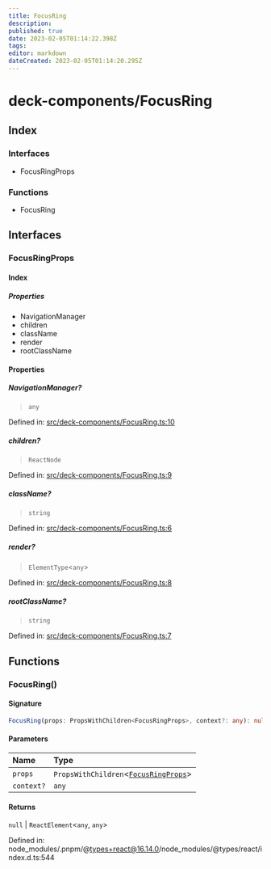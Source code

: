```yaml
---
title: FocusRing
description: 
published: true
date: 2023-02-05T01:14:22.398Z
tags: 
editor: markdown
dateCreated: 2023-02-05T01:14:20.295Z
---
```


# deck-components/FocusRing

## Index

### Interfaces

- FocusRingProps

### Functions

- FocusRing

## Interfaces

### FocusRingProps

#### Index

##### Properties

- NavigationManager
- children
- className
- render
- rootClassName

#### Properties

##### NavigationManager?

> `any`

Defined in:  [src/deck-components/FocusRing.ts:10](https://github.com/SteamDeckHomebrew/decky-frontend-lib/blob/-/src/deck-components/FocusRing.ts#L10)

##### children?

> `ReactNode`

Defined in:  [src/deck-components/FocusRing.ts:9](https://github.com/SteamDeckHomebrew/decky-frontend-lib/blob/-/src/deck-components/FocusRing.ts#L9)

##### className?

> `string`

Defined in:  [src/deck-components/FocusRing.ts:6](https://github.com/SteamDeckHomebrew/decky-frontend-lib/blob/-/src/deck-components/FocusRing.ts#L6)

##### render?

> `ElementType`\<`any`\>

Defined in:  [src/deck-components/FocusRing.ts:8](https://github.com/SteamDeckHomebrew/decky-frontend-lib/blob/-/src/deck-components/FocusRing.ts#L8)

##### rootClassName?

> `string`

Defined in:  [src/deck-components/FocusRing.ts:7](https://github.com/SteamDeckHomebrew/decky-frontend-lib/blob/-/src/deck-components/FocusRing.ts#L7)

## Functions

### FocusRing()

#### Signature

```ts
FocusRing(props: PropsWithChildren<FocusRingProps>, context?: any): null | ReactElement<any, any>;
```

#### Parameters

| Name | Type |
| :------ | :------ |
| `props` | `PropsWithChildren`\<[`FocusRingProps`](FocusRing#focusringprops)\> |
| `context?` | `any` |

#### Returns

`null` \| `ReactElement`\<`any`, `any`\>

Defined in:  node\_modules/.pnpm/@types+react@16.14.0/node\_modules/@types/react/index.d.ts:544
